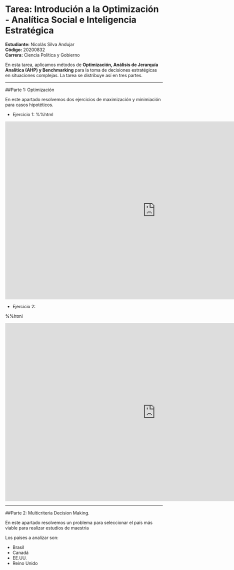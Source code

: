 # Tarea: Introdución a la Optimización - Analítica Social e Inteligencia Estratégica

**Estudiante:** Nicolás Silva Andujar  
**Código:** 20200832  
**Carrera:** Ciencia Política y Gobierno  

En esta tarea, aplicamos métodos de **Optimización, Análisis de Jerarquía Analítica (AHP) y Benchmarking** para la toma de decisiones estratégicas en situaciones complejas. La tarea se distribuye así en tres partes.

----------------------------

##Parte 1: Optimización

En este apartado resolvemos dos ejercicios de maximización y minimiación para casos hipotéticos.

* Ejercicio 1:
%%html
<iframe src="https://docs.google.com/presentation/d/e/2PACX-1vTSq9X74urGAB_5n_MIJ9ZGIboKSvBdokVTBXVLh_qqZnmLRTJioOF431Rzys3Qi9UaFwWXjeq6Wmd5/embed?start=false&loop=false&delayms=3000" frameborder="0" width="960" height="569" allowfullscreen="true" mozallowfullscreen="true" webkitallowfullscreen="true"></iframe>

* Ejercicio 2:

%%html
<iframe src="https://docs.google.com/presentation/d/e/2PACX-1vQtBRpIr6Hx1_T0zJ3_DRqsE82YUjx7ZkeEKLdA64fbjtjkmc6Ibf6ebzp6CY69D482IGpG2h9GcsC5/embed?start=false&loop=false&delayms=3000" frameborder="0" width="960" height="569" allowfullscreen="true" mozallowfullscreen="true" webkitallowfullscreen="true"></iframe>

--------------------
##Parte 2: Multicriteria Decision Making.

En este apartado resolvemos un problema para seleccionar el país más viable para realizar estudios de maestria

Los países a analizar son:

* Brasil
* Canadá
* EE.UU.
* Reino Unido
